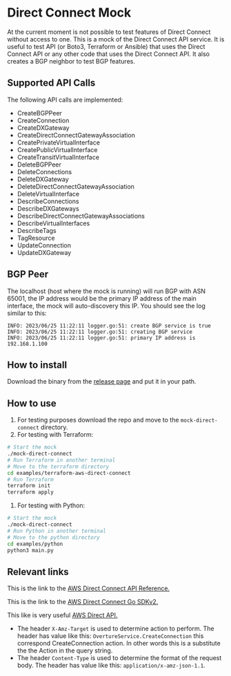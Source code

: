 # Direct Connect Mock

At the current moment is not possible to test features of Direct Connect without access to one.
This is a mock of the Direct Connect API service. It is useful to test API (or Boto3, Terraform or Ansible) that uses the Direct Connect API or any other code that uses the Direct Connect API. It also creates a BGP neighbor to test BGP features.

## Supported API Calls

The following API calls are implemented:

* CreateBGPPeer
* CreateConnection
* CreateDXGateway
* CreateDirectConnectGatewayAssociation
* CreatePrivateVirtualInterface
* CreatePublicVirtualInterface
* CreateTransitVirtualInterface
* DeleteBGPPeer
* DeleteConnections
* DeleteDXGateway
* DeleteDirectConnectGatewayAssociation
* DeleteVirtualInterface
* DescribeConnections
* DescribeDXGateways
* DescribeDirectConnectGatewayAssociations
* DescribeVirtualInterfaces
* DescribeTags
* TagResource
* UpdateConnection
* UpdateDXGateway

## BGP Peer

The localhost (host where the mock is running) will run BGP with ASN 65001, the IP address would be the primary IP address of the main interface, the mock will auto-discovery this IP. You should see the log similar to this:

```CLI
INFO: 2023/06/25 11:22:11 logger.go:51: create BGP service is true
INFO: 2023/06/25 11:22:11 logger.go:51: creating BGP service
INFO: 2023/06/25 11:22:11 logger.go:51: primary IP address is 192.168.1.100
```

## How to install

Download the binary from the [release page](https://github.com/rogerscuall/mock-direct-connect/releases) and put it in your path.

## How to use

1. For testing purposes download the repo and move to the `mock-direct-connect` directory.
1. For testing with Terraform:

```bash
# Start the mock
./mock-direct-connect
# Run Terraform in another terminal
# Move to the terraform directory
cd examples/terraform-aws-direct-connect
# Run Terraform
terraform init
terraform apply
```

1. For testing with Python:

```bash
# Start the mock
./mock-direct-connect
# Run Python in another terminal
# Move to the python directory
cd examples/python
python3 main.py
```

## Relevant links

This is the link to the [AWS Direct Connect API Reference.](https://docs.aws.amazon.com/directconnect/latest/APIReference/API_Operations.html)

This is the link to the [AWS Direct Connect Go SDKv2.](https://pkg.go.dev/github.com/aws/aws-sdk-go-v2/service/directconnect#pkg-overview)

This like is very useful [AWS Direct API.](https://frichetten.com/blog/aws-api-protocols/)

* The header `X-Amz-Target` is used to determine action to perform. The header has value like this: `OvertureService.CreateConnection` this correspond CreateConnection action. In other words this is a substitute the the Action in the query string.
* The header `Content-Type` is used to determine the format of the request body. The header has value like this: `application/x-amz-json-1.1`.
